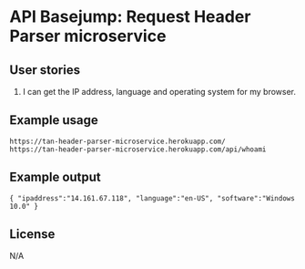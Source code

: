 # API Basejump: Request Header Parser microservice

## User stories

1. I can get the IP address, language and operating system for my browser.

## Example usage

```
https://tan-header-parser-microservice.herokuapp.com/
https://tan-header-parser-microservice.herokuapp.com/api/whoami
```

## Example output

```
{ "ipaddress":"14.161.67.118", "language":"en-US", "software":"Windows 10.0" }
```

## License

N/A